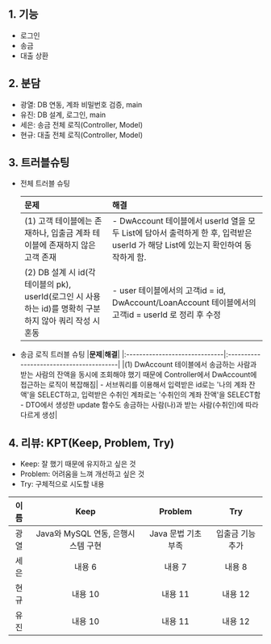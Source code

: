 ## 1. 기능
- 로그인
- 송금
- 대출 상환

## 2. 분담
- 광열: DB 연동, 계좌 비밀번호 검증, main
- 유진: DB 설계, 로그인, main
- 세은: 송금 전체 로직(Controller, Model)
- 현규: 대출 전체 로직(Controller, Model)

## 3. 트러블슈팅
- 전체 트러블 슈팅
  
  |**문제**|**해결**|
  |:------------------------------|:----------------------------------------|
  |(1) 고객 테이블에는 존재하나, 입출금 계좌 테이블에 존재하지 않은 고객 존재|- DwAccount 테이블에서 userId 열을 모두 List에 담아서 출력하게 한 후, 입력받은 userId 가 해당 List에 있는지 확인하여 동작하게 함.|
  |(2) DB 설계 시 id(각 테이블의 pk), userId(로그인 시 사용하는 id)를 명확히 구분하지 않아 쿼리 작성 시 혼동|- user 테이블에서의 고객id = id, DwAccount/LoanAccount 테이블에서의 고객id = userId 로 정리 후 수정|
- 송금 로직 트러블 슈팅
  |**문제**|**해결**|
  |:------------------------------|:----------------------------------------|
  |(1) DwAccount 테이블에서 송금하는 사람과 받는 사람의 잔액을 동시에 조회해야 했기 때문에 Controller에서 DwAccount에 접근하는 로직이 복잡해짐| - 서브쿼리를 이용해서 입력받은 id로는 '나의 계좌 잔액'을 SELECT하고, 입력받은 수취인 계좌로는 '수취인의 계좌 잔액'을 SELECT함 <br/> - DTO에서 생성한 update 함수도 송금하는 사람(나)과 받는 사람(수취인)에 따라 다르게 생성|


## 4. 리뷰: KPT(Keep, Problem, Try)
- Keep: 잘 했기 때문에 유지하고 싶은 것
- Problem: 어려움을 느껴 개선하고 싶은 것
- Try: 구체적으로 시도할 내용

|**이름**|**Keep**|**Problem**|**Try**|
|:---:|:---:|:---:|:---:|
|광열|Java와 MySQL 연동, 은행시스템 구현|Java 문법 기초 부족|입출금 기능 추가|
|세은|내용 6|내용 7|내용 8|
|현규|내용 10|내용 11|내용 12|
|유진|내용 10|내용 11|내용 12|
